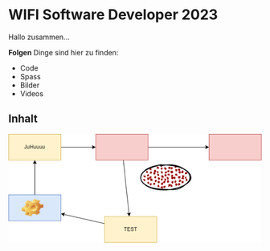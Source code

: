 # WIFI Software Developer 2023
Hallo zusammen...

**Folgen** Dinge sind hier zu finden:
- Code
- Spass
- Bilder
- Videos

## Inhalt

![TestImage](doc/images/overview.drawio.png)